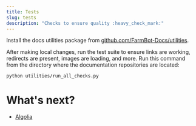 ```yaml
---
title: Tests
slug: tests
description: "Checks to ensure quality :heavy_check_mark:"
---
```


Install the docs utilities package from [github.com/FarmBot-Docs/utilities](https://github.com/FarmBot-Docs/utilities).

After making local changes, run the test suite to ensure links are working, redirects are present, images are loading, and more. Run this command from the directory where the documentation repositories are located:

```
python utilities/run_all_checks.py
```


# What's next?

  * [Algolia](algolia.md)
